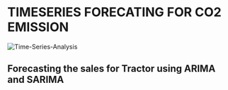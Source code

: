 # TIMESERIES FORECATING FOR CO2 EMISSION

![Time-Series-Analysis](https://user-images.githubusercontent.com/85668824/134727007-a536b689-32f9-46cb-b668-740ff439797d.jpg)

## Forecasting the sales for Tractor using ARIMA and SARIMA
